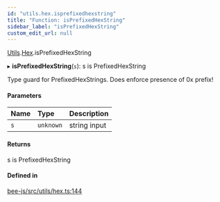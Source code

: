 ```yaml
---
id: "utils.hex.isprefixedhexstring"
title: "Function: isPrefixedHexString"
sidebar_label: "isPrefixedHexString"
custom_edit_url: null
---
```


[Utils](../modules/utils.md).[Hex](../modules/utils.hex.md).isPrefixedHexString

▸ **isPrefixedHexString**(`s`): s is PrefixedHexString

Type guard for PrefixedHexStrings.
Does enforce presence of 0x prefix!

#### Parameters

| Name | Type | Description |
| :------ | :------ | :------ |
| `s` | `unknown` | string input |

#### Returns

s is PrefixedHexString

#### Defined in

[bee-js/src/utils/hex.ts:144](https://github.com/ethersphere/bee-js/blob/6f227e1/src/utils/hex.ts#L144)
